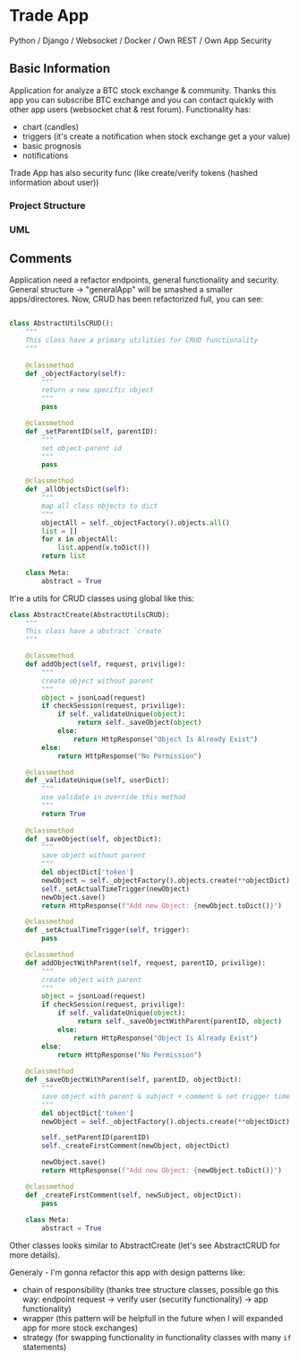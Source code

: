 # Trade App
Python / Django / Websocket / Docker / Own REST / Own App Security

## Basic Information

Application for analyze a BTC stock exchange & community. Thanks this app you can subscribe BTC exchange and you can contact quickly with other app users (websocket chat & rest forum). Functionality has:
- chart (candles)
- triggers (it's create a notification when stock exchange get a your value)
- basic prognosis
- notifications

Trade App has also security func (like create/verify tokens (hashed information about user))

### Project Structure

### UML

## Comments

Application need a refactor endpoints, general functionality and security. General structure -> "generalApp" will be smashed a smaller apps/directores. Now, CRUD has been refactorized full, you can see:

```python

class AbstractUtilsCRUD():
    """
    This class have a primary utilities for CRUD functionality
    """
    
    @classmethod
    def _objectFactory(self):
        """
        return a new specific object
        """
        pass

    @classmethod
    def _setParentID(self, parentID):
        """
        set object parent id
        """
        pass

    @classmethod
    def _allObjectsDict(self):
        """
        map all class objects to dict
        """
        objectAll = self._objectFactory().objects.all()
        list = []
        for x in objectAll:
            list.append(x.toDict())
        return list
    
    class Meta:
        abstract = True
```

It're a utils for CRUD classes using global like this:

```python
class AbstractCreate(AbstractUtilsCRUD):
    """
    This class have a abstract `create`
    """

    @classmethod
    def addObject(self, request, privilige):
        """
        create object without parent
        """
        object = jsonLoad(request)
        if checkSession(request, privilige):
            if self._validateUnique(object):
                 return self._saveObject(object)
            else:
                return HttpResponse("Object Is Already Exist")
        else:
            return HttpResponse("No Permission")

    @classmethod
    def _validateUnique(self, userDict):
        """
        use validate in override this method
        """
        return True
    
    @classmethod
    def _saveObject(self, objectDict):
        """
        save object without parent
        """
        del objectDict['token']
        newObject = self._objectFactory().objects.create(**objectDict)
        self._setActualTimeTrigger(newObject)
        newObject.save()
        return HttpResponse(f"Add new Object: {newObject.toDict()}")

    @classmethod
    def _setActualTimeTrigger(self, trigger):
        pass

    @classmethod
    def addObjectWithParent(self, request, parentID, privilige):
        """
        create object with parent
        """
        object = jsonLoad(request)
        if checkSession(request, privilige):
            if self._validateUnique(object):
                 return self._saveObjectWithParent(parentID, object)
            else:
                return HttpResponse("Object Is Already Exist")
        else:
            return HttpResponse("No Permission")
    
    @classmethod
    def _saveObjectWithParent(self, parentID, objectDict):
        """
        save object with parent & subject + comment & set trigger time
        """
        del objectDict['token']
        newObject = self._objectFactory().objects.create(**objectDict)

        self._setParentID(parentID)
        self._createFirstComment(newObject, objectDict)

        newObject.save()
        return HttpResponse(f"Add new Object: {newObject.toDict()}")

    @classmethod
    def _createFirstComment(self, newSubject, objectDict):
        pass
    
    class Meta:
        abstract = True
```
Other classes looks similar to AbstractCreate (let's see AbstractCRUD for more details).

Generaly - I'm gonna refactor this app with design patterns like:
- chain of responsibility (thanks tree structure classes, possible go this way: endpoint request -> verify user (security functionality) -> app functionality)
- wrapper (this pattern will be helpfull in the future when I will expanded app for more stock exchanges)
- strategy (for swapping functionality in functionality classes with many `if` statements)
